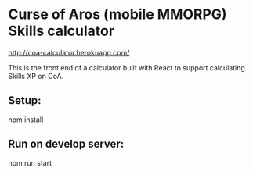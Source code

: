 # Curse of Aros (mobile MMORPG) Skills calculator
http://coa-calculator.herokuapp.com/

This is the front end of a calculator built with React to support calculating Skills XP on CoA.


## Setup:

npm install

## Run on develop server:
npm run start
